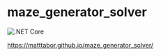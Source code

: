 # maze_generator_solver

![.NET Core](https://github.com/matttabor/maze_generator_solver/workflows/.NET%20Core/badge.svg)

https://matttabor.github.io/maze_generator_solver/